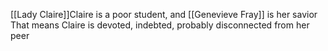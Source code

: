 [[Lady Claire]]Claire is a poor student, and [[Genevieve Fray]]  is her savior
That means Claire is devoted, indebted, probably disconnected from her peer